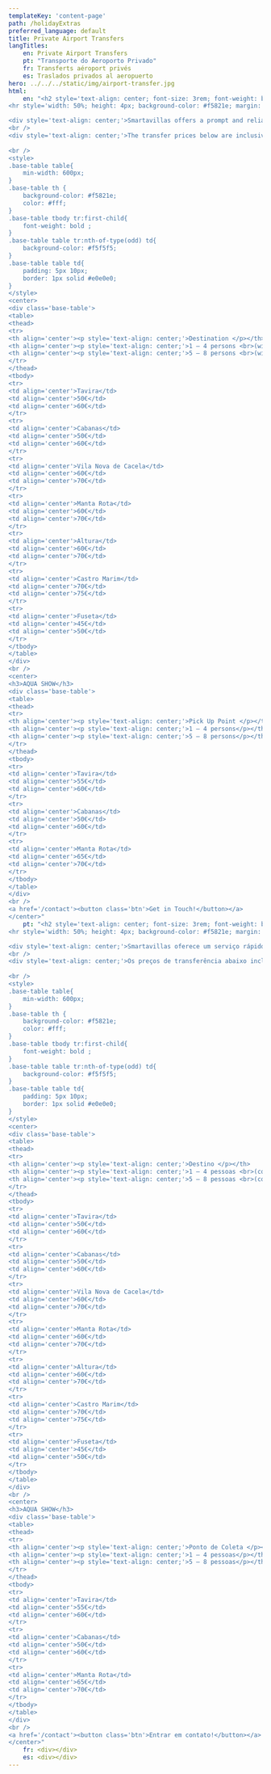 ```yaml
---
templateKey: 'content-page'
path: /holidayExtras
preferred_language: default
title: Private Airport Transfers
langTitles:
    en: Private Airport Transfers
    pt: "Transporte do Aeroporto Privado"
    fr: Transferts aéroport privés
    es: Traslados privados al aeropuerto
hero: ../../../static/img/airport-transfer.jpg
html:
    en: "<h2 style='text-align: center; font-size: 3rem; font-weight: bold'>Airport transfers to and from <span style='color: #f5821e'>Faro Airport</span></h2>
<hr style='width: 50%; height: 4px; background-color: #f5821e; margin: 1.5rem auto'/>

<div style='text-align: center;'>Smartavillas offers a prompt and reliable service with pick up from the airport right to the doorstep of your accommodation.</div>
<br />
<div style='text-align: center;'>The transfer prices below are inclusive of all road toll charges, guests and luggage. Baby and child seats are also available.</div>
 
<br />
<style>
.base-table table{
    min-width: 600px;
}
.base-table th {
    background-color: #f5821e;
    color: #fff;
}
.base-table tbody tr:first-child{
    font-weight: bold ;
}
.base-table table tr:nth-of-type(odd) td{
    background-color: #f5f5f5;
}
.base-table table td{
    padding: 5px 10px;
    border: 1px solid #e0e0e0;
}
</style>
<center>
<div class='base-table'>
<table>
<thead>
<tr>
<th align='center'><p style='text-align: center;'>Destination </p></th>
<th align='center'><p style='text-align: center;'>1 – 4 persons <br>(with luggage)   </p></th>
<th align='center'><p style='text-align: center;'>5 – 8 persons <br>(with luggage)</p></th>
</tr>
</thead>
<tbody>
<tr>
<td align='center'>Tavira</td>
<td align='center'>50€</td>
<td align='center'>60€</td>
</tr>
<tr>
<td align='center'>Cabanas</td>
<td align='center'>50€</td>
<td align='center'>60€</td>
</tr>
<tr>
<td align='center'>Vila Nova de Cacela</td>
<td align='center'>60€</td>
<td align='center'>70€</td>
</tr>
<tr>
<td align='center'>Manta Rota</td>
<td align='center'>60€</td>
<td align='center'>70€</td>
</tr>
<tr>
<td align='center'>Altura</td>
<td align='center'>60€</td>
<td align='center'>70€</td>
</tr>
<tr>
<td align='center'>Castro Marim</td>
<td align='center'>70€</td>
<td align='center'>75€</td>
</tr>
<tr>
<td align='center'>Fuseta</td>
<td align='center'>45€</td>
<td align='center'>50€</td>
</tr>
</tbody>
</table>
</div>
<br />
<center>
<h3>AQUA SHOW</h3>
<div class='base-table'>
<table>
<thead>
<tr>
<th align='center'><p style='text-align: center;'>Pick Up Point </p></th>
<th align='center'><p style='text-align: center;'>1 – 4 persons</p></th>
<th align='center'><p style='text-align: center;'>5 – 8 persons</p></th>
</tr>
</thead>
<tbody>
<tr>
<td align='center'>Tavira</td>
<td align='center'>55€</td>
<td align='center'>60€</td>
</tr>
<tr>
<td align='center'>Cabanas</td>
<td align='center'>50€</td>
<td align='center'>60€</td>
</tr>
<tr>
<td align='center'>Manta Rota</td>
<td align='center'>65€</td>
<td align='center'>70€</td>
</tr>
</tbody>
</table>
</div>
<br />
<a href='/contact'><button class='btn'>Get in Touch!</button></a>
</center>"
    pt: "<h2 style='text-align: center; font-size: 3rem; font-weight: bold'>Transferências do aeroporto de e para <span style='color: #f5821e'>Aeroporto de faro</span></h2>
<hr style='width: 50%; height: 4px; background-color: #f5821e; margin: 1.5rem auto'/>

<div style='text-align: center;'>Smartavillas oferece um serviço rápido e confiável com traslado do aeroporto até a porta de sua acomodação.</div>
<br />
<div style='text-align: center;'>Os preços de transferência abaixo incluem todas as taxas de pedágio, passageiros e bagagem. Assentos para bebês e crianças também estão disponíveis.</div>
 
<br />
<style>
.base-table table{
    min-width: 600px;
}
.base-table th {
    background-color: #f5821e;
    color: #fff;
}
.base-table tbody tr:first-child{
    font-weight: bold ;
}
.base-table table tr:nth-of-type(odd) td{
    background-color: #f5f5f5;
}
.base-table table td{
    padding: 5px 10px;
    border: 1px solid #e0e0e0;
}
</style>
<center>
<div class='base-table'>
<table>
<thead>
<tr>
<th align='center'><p style='text-align: center;'>Destino </p></th>
<th align='center'><p style='text-align: center;'>1 – 4 pessoas <br>(com bagagem)   </p></th>
<th align='center'><p style='text-align: center;'>5 – 8 pessoas <br>(com bagagem)</p></th>
</tr>
</thead>
<tbody>
<tr>
<td align='center'>Tavira</td>
<td align='center'>50€</td>
<td align='center'>60€</td>
</tr>
<tr>
<td align='center'>Cabanas</td>
<td align='center'>50€</td>
<td align='center'>60€</td>
</tr>
<tr>
<td align='center'>Vila Nova de Cacela</td>
<td align='center'>60€</td>
<td align='center'>70€</td>
</tr>
<tr>
<td align='center'>Manta Rota</td>
<td align='center'>60€</td>
<td align='center'>70€</td>
</tr>
<tr>
<td align='center'>Altura</td>
<td align='center'>60€</td>
<td align='center'>70€</td>
</tr>
<tr>
<td align='center'>Castro Marim</td>
<td align='center'>70€</td>
<td align='center'>75€</td>
</tr>
<tr>
<td align='center'>Fuseta</td>
<td align='center'>45€</td>
<td align='center'>50€</td>
</tr>
</tbody>
</table>
</div>
<br />
<center>
<h3>AQUA SHOW</h3>
<div class='base-table'>
<table>
<thead>
<tr>
<th align='center'><p style='text-align: center;'>Ponto de Coleta </p></th>
<th align='center'><p style='text-align: center;'>1 – 4 pessoas</p></th>
<th align='center'><p style='text-align: center;'>5 – 8 pessoas</p></th>
</tr>
</thead>
<tbody>
<tr>
<td align='center'>Tavira</td>
<td align='center'>55€</td>
<td align='center'>60€</td>
</tr>
<tr>
<td align='center'>Cabanas</td>
<td align='center'>50€</td>
<td align='center'>60€</td>
</tr>
<tr>
<td align='center'>Manta Rota</td>
<td align='center'>65€</td>
<td align='center'>70€</td>
</tr>
</tbody>
</table>
</div>
<br />
<a href='/contact'><button class='btn'>Entrar em contato!</button></a>
</center>"
    fr: <div></div>
    es: <div></div>
---
```

